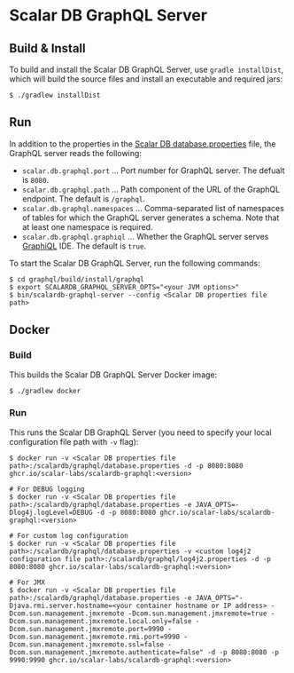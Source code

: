 # Scalar DB GraphQL Server

## Build & Install

To build and install the Scalar DB GraphQL Server, use `gradle installDist`, which will build the source files and install an executable and required jars:

```
$ ./gradlew installDist
```

## Run

In addition to the properties in the [Scalar DB database.properties](../conf/database.properties) file, the GraphQL server reads the following:

* `scalar.db.graphql.port` ... Port number for GraphQL server. The defualt is `8080`.
* `scalar.db.graphql.path` ... Path component of the URL of the GraphQL endpoint. The default is `/graphql`.
* `scalar.db.graphql.namespaces` ... Comma-separated list of namespaces of tables for which the GraphQL server generates a schema. Note that at least one namespace is required.
* `scalar.db.graphql.graphiql` ... Whether the GraphQL server serves [GraphiQL](https://github.com/graphql/graphiql) IDE. The default is `true`.

To start the Scalar DB GraphQL Server, run the following commands:

```
$ cd graphql/build/install/graphql
$ export SCALARDB_GRAPHQL_SERVER_OPTS="<your JVM options>"
$ bin/scalardb-graphql-server --config <Scalar DB properties file path>
```

## Docker

### Build

This builds the Scalar DB GraphQL Server Docker image:

```
$ ./gradlew docker
```

### Run

This runs the Scalar DB GraphQL Server (you need to specify your local configuration file path with `-v` flag):

```
$ docker run -v <Scalar DB properties file path>:/scalardb/graphql/database.properties -d -p 8080:8080 ghcr.io/scalar-labs/scalardb-graphql:<version>

# For DEBUG logging
$ docker run -v <Scalar DB properties file path>:/scalardb/graphql/database.properties -e JAVA_OPTS=-Dlog4j.logLevel=DEBUG -d -p 8080:8080 ghcr.io/scalar-labs/scalardb-graphql:<version>

# For custom log configuration
$ docker run -v <Scalar DB properties file path>:/scalardb/graphql/database.properties -v <custom log4j2 configuration file path>:/scalardb/graphql/log4j2.properties -d -p 8080:8080 ghcr.io/scalar-labs/scalardb-graphql:<version>

# For JMX
$ docker run -v <Scalar DB properties file path>:/scalardb/graphql/database.properties -e JAVA_OPTS="-Djava.rmi.server.hostname=<your container hostname or IP address> -Dcom.sun.management.jmxremote -Dcom.sun.management.jmxremote=true -Dcom.sun.management.jmxremote.local.only=false -Dcom.sun.management.jmxremote.port=9990 -Dcom.sun.management.jmxremote.rmi.port=9990 -Dcom.sun.management.jmxremote.ssl=false -Dcom.sun.management.jmxremote.authenticate=false" -d -p 8080:8080 -p 9990:9990 ghcr.io/scalar-labs/scalardb-graphql:<version>
```
